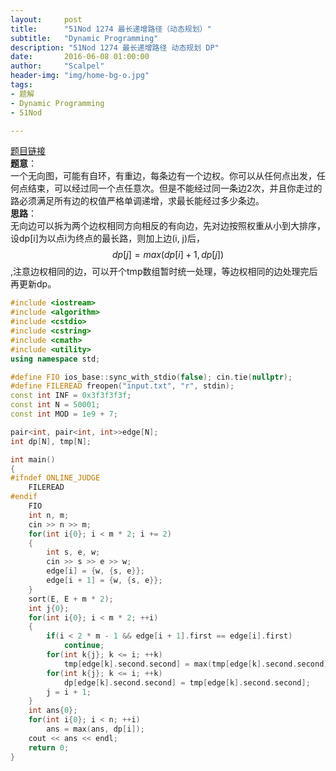 ```yaml
---
layout:     post
title:      "51Nod 1274 最长递增路径（动态规划）"
subtitle:   "Dynamic Programming"
description: "51Nod 1274 最长递增路径 动态规划 DP"
date:       2016-06-08 01:00:00
author:     "Scalpel"
header-img: "img/home-bg-o.jpg"
tags:
- 题解
- Dynamic Programming
- 51Nod

---
```

[题目链接](https://www.51nod.com/onlineJudge/questionCode.html#!problemId=1274)  
**题意**：  
一个无向图，可能有自环，有重边，每条边有一个边权。你可以从任何点出发，任何点结束，可以经过同一个点任意次。但是不能经过同一条边2次，并且你走过的路必须满足所有边的权值严格单调递增，求最长能经过多少条边。  
**思路**：  
无向边可以拆为两个边权相同方向相反的有向边，先对边按照权重从小到大排序，设dp[i]为以点i为终点的最长路，则加上边(i, j)后，$$dp[j]=max(dp[i]+1, dp[j])$$,注意边权相同的边，可以开个tmp数组暂时统一处理，等边权相同的边处理完后再更新dp。
       
~~~cpp
#include <iostream>
#include <algorithm>
#include <cstdio>
#include <cstring>
#include <cmath>
#include <utility>
using namespace std;

#define FIO ios_base::sync_with_stdio(false); cin.tie(nullptr);
#define FILEREAD freopen("input.txt", "r", stdin);
const int INF = 0x3f3f3f3f;
const int N = 50001;
const int MOD = 1e9 + 7;

pair<int, pair<int, int>>edge[N];
int dp[N], tmp[N];

int main()
{
#ifndef ONLINE_JUDGE
    FILEREAD
#endif
    FIO
    int n, m;
    cin >> n >> m;
    for(int i{0}; i < m * 2; i += 2)
    {
        int s, e, w;
        cin >> s >> e >> w;
        edge[i] = {w, {s, e}};
        edge[i + 1] = {w, {s, e}};
    }
    sort(E, E + m * 2);
    int j{0};
    for(int i{0}; i < m * 2; ++i)
    {
        if(i < 2 * m - 1 && edge[i + 1].first == edge[i].first)
            continue;
        for(int k{j}; k <= i; ++k)
            tmp[edge[k].second.second] = max(tmp[edge[k].second.second], dp[edge[k].second.first] + 1);
        for(int k{j}; k <= i; ++k)
            dp[edge[k].second.second] = tmp[edge[k].second.second];
        j = i + 1;
    }
    int ans{0};
    for(int i{0}; i < n; ++i)
        ans = max(ans, dp[i]);
    cout << ans << endl;
    return 0;
}
~~~



